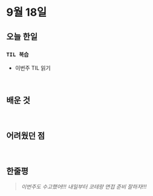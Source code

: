 # 9월 18일

## 오늘 한일

### `TIL 복습`

- 이번주 TIL 읽기

<br>

## 배운 것

<br>

## 어려웠던 점

<br>

## 한줄평

> _이번주도 수고했어!!! 내일부터 코테랑 면접 준비 잘하자!!!_

<br>
